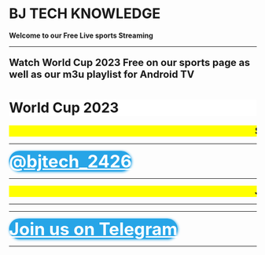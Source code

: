 
<html>
<body>

<b><h1>BJ TECH KNOWLEDGE</h1><b/>
<b><p><strong>Welcome to our Free Live sports Streaming</strong></p><b/>
<hr>
<p style="font-size:20px;">Watch World Cup 2023 Free on our sports page as well as our m3u playlist for Android TV</p>

<b><h1 style="background-color:White;">World Cup 2023</h1><b/>
<html>
  <head>
    <title>Title of the document</title>
    <style>
      marquee{
      font-size: 20px;
      font-weight: 800;
      color: #000000;
      font-family: sans-serif;
      }
    </style>
  </head>
  <body>
    <marquee bgcolor="yellow"> Scroll Down for Live Match </marquee>
  </body>
</html>
  <hr>

  <script type="text/javascript">(function() {var script=document.createElement("script");script.type="text/javascript";script.async =true;script.src="//telegram.im/widget-button/index.php?id=@bjtech_2426";document.getElementsByTagName("head")[0].appendChild(script);})();</script>
  <a href="https://telegram.im/@bjtech_2426" target="_blank" class="telegramim_button telegramim_shadow telegramim_pulse" style="font-size:35px;width:424px;background:#27A5E7;box-shadow:1px 1px 5px #27A5E7;color:#FFFFFF;border-radius:50px;" title="Join us Telegram"><i></i> @bjtech_2426</a>

<hr>


<html>
  <head>
    <title>Title of the document</title>
    <style>
      marquee{
      font-size: 20px;
      font-weight: 800;
      color: #000000;
      font-family: sans-serif;
      }
    </style>
  </head>
  <body>
    <marquee bgcolor="yellow">Join us on Telegram app for Daily Matches </marquee>
  </body>
</html>
  <hr>


  <html>
  <head>
    </head>
  <body>
    <div class='video'>
    <script src="https://use.fontawesome.com/20603b964f.js"></script>
  <script type="text/javascript" src="https://content.jwplatform.com/libraries/LJ361JYj.js"></script>
    <script type="text/javascript">jwplayer.key = 'ypdL3Acgwp4Uh2/LDE9dYh3W/EPwDMuA2yid4ytssfI=';</script><div id="myElement"></div><script type="text/javascript">
           jwplayer("myElement").setup({
          image: "",
             aspectratio: "16:9",
          width: '100%',
          aspectratio: '16:9',
             autostart: true,
      file:'https://dai.fancode.com/primary/89903_english_hls_4815ta-di/index.m3u8',
      abouttext: 'FILMKACA',
      aboutlink: 'http://filmkaca.xyz',
      captions: {color: '#ffb800',fontSize: 30,backgroundOpacity: 0},
      sharing: {
       sites: ['facebook','twitter','tumblr','googleplus',{icon: '//support-static.jwplayer.com/images/awesome.svg', src: 'http://www.jwplayer.com/?', label:'jwplayer'}],
       code: encodeURI("<iframe src='<?php echo $sharing;?>' width='480' height='320'></iframe>"),
       link: "<?php echo $sharing;?>"
        }
            })
       </script>
    </div>
    </body>
  </html>

<hr>

  <p>
    <script type="text/javascript">(function() {var script=document.createElement("script");script.type="text/javascript";script.async =true;script.src="//telegram.im/widget-button/index.php?id=@bjtech_2426";document.getElementsByTagName("head")[0].appendChild(script);})();</script>
    <a href="https://telegram.im/@bjtech_2426" target="_blank" class="telegramim_button telegramim_shadow telegramim_pulse" style="font-size:35px;width:424px;background:#27A5E7;box-shadow:1px 1px 5px #27A5E7;color:#FFFFFF;border-radius:50px;" title="Join us Telegram"><i></i> Join us on Telegram</a>



<hr>


